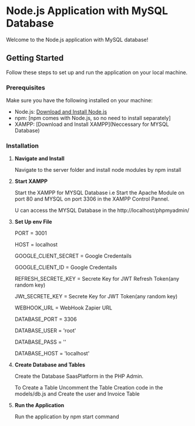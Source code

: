 # Node.js Application with MySQL Database

Welcome to the Node.js application with MySQL database!

## Getting Started

Follow these steps to set up and run the application on your local machine.

### Prerequisites

Make sure you have the following installed on your machine:

- Node.js: [Download and Install Node.js](https://nodejs.org/)
- npm: [npm comes with Node.js, so no need to install separately]
- XAMPP: [Download and Install XAMPP](Neccessary for MYSQL Database)

### Installation

1. **Navigate and Install**
  
    Navigate to the server folder and install node modules by npm install

2. **Start XAMPP** 

    Start the XAMPP for MYSQL Database i.e Start the Apache Module on port 80 and MYSQL on port 3306 in the XAMPP Control Pannel.
    
    U can access the MYSQL Database in the http://localhost/phpmyadmin/

3. **Set Up env File**

    PORT = 3001

    HOST = localhost

    GOOGLE_CLIENT_SECRET = Google Credentails

    GOOGLE_CLIENT_ID = Google Credentails

    REFRESH_SECRETE_KEY = Secrete Key for JWT Refresh Token(any random key)

    JWt_SECRETE_KEY = Secrete Key for JWT Token(any random key)

    WEBHOOK_URL = WebHook Zapier URL

    DATABASE_PORT = 3306

    DATABASE_USER = 'root'

    DATABASE_PASS = ''

    DATABASE_HOST = 'localhost'

4. **Create Database and Tables**

    Create the Database SaasPlatform in the PHP Admin. 

    To Create a Table Uncomment the Table Creation code in the models/db.js and Create the user and Invoice Table 

5.  **Run the Application**
    
    Run the application by npm start command

   
